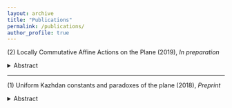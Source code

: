 ```yaml
---
layout: archive
title: "Publications"
permalink: /publications/
author_profile: true
---
```


(2) Locally Commutative Affine Actions on the Plane (2019), _In preparation_
<details>
  <summary>Abstract</summary>
We prove a refinement of the strong Tits alternative in the case of affine transformations of the plane. More precisely, we prove that there exists $N\in\mathbb{N}^*$ such that for any finite symmetric subset $S\subset \mathrm{SL}(2,\bar{\mathbb{Q}})\ltimes\bar{\mathbb{Q}}{}^2$ generating a non-virtually solvable subgroup, there exist two words $a$ and $b$ in the generators of $S$ of length less than $N$, generating a non-abelian free group $\mathrm{F}_2$ such that the action $\langle a,b\rangle=\mathrm{F}_2\curvearrowright \bar{\mathbb{Q}}{}^2$ is locally commutative.
</details>

-----

(1) Uniform Kazhdan constants and paradoxes of the plane (2018), _Preprint_
<details>
  <summary>Abstract</summary>
  
Let $G=\mathrm{SL}(2,\mathbb{Z})\ltimes\mathbb{Z}^2$ and $H=\mathrm{SL}(2,\mathbb{Z})$. We prove that the action $G\curvearrowright\mathbb{R}^2$ is uniformly non-amenable and that the quasi-regular representation of $G$ on $\ell^2(G/H)$ has a uniform spectral gap. Both results are a consequence of a uniform quantitative form of ping-pong for affine transformations, which we establish here.
</details>
